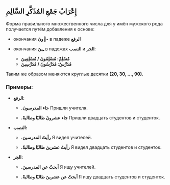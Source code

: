 ﻿إِعْرَابُ جَمْعِ المُذَكَّرِ السَّالِمِ
-
Форма правильного множественного числа для у имён мужского рода получается путём добавления к основе:

-  окончания **ونَ-ُ** в падеже **الرفع**
- окончания  **ـِينَ** в падежах **النصب** и **الجر**:
    
	- **مُسْلِمٌ:  مُسْلِمُونَ / مُسْلِمِينَ**
	-  **مُدَرِّسٌ: مُدَرِّسُونَ / مُدَرِّسِينَ**
    
Таким же образом меняются круглые десятки **(20, 30, ..., 90).**

### Примеры:

-  **الرفع:**

	-   **.جاء المدرسونَ**
Пришли учителя.
    
	-   **.جاء عشرونَ طالبًا وطالبةً** 
Пришли двадцать студентов и студенток.
    

- **النصب:**

	-   **.رأيتُ المدرسينَ**
Я видел учителей.
    
	-   **.رأيتُ عشرينَ طالبًا وطالبةً**
Я видел двадцать студентов и студенток.
    

-  **الجر:**

	-   **.أبحثُ عن المدرسينَ**
Я ищу учителей.
    
	-   **.أبحثُ عن عشرينَ طالبًا وطالبةً** 
Я ищу двадцать студентов и студенток.


